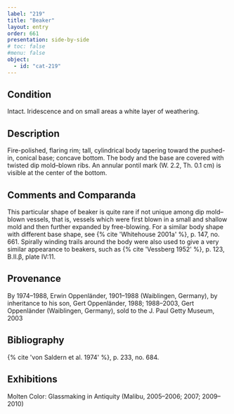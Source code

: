 ```yaml
---
label: "219"
title: "Beaker"
layout: entry
order: 661
presentation: side-by-side
# toc: false
#menu: false 
object:
  - id: "cat-219"
---
```


## Condition

Intact. Iridescence and on small areas a white layer of weathering.

## Description

Fire-polished, flaring rim; tall, cylindrical body tapering toward the pushed-in, conical base; concave bottom. The body and the base are covered with twisted dip mold–blown ribs. An annular pontil mark (W. 2.2, Th. 0.1 cm) is visible at the center of the bottom.

## Comments and Comparanda

This particular shape of beaker is quite rare if not unique among dip mold–blown vessels, that is, vessels which were first blown in a small and shallow mold and then further expanded by free-blowing. For a similar body shape with different base shape, see {% cite 'Whitehouse 2001a' %}, p. 147, no. 661. Spirally winding trails around the body were also used to give a very similar appearance to beakers, such as {% cite 'Vessberg 1952' %}, p. 123, B.II.β, plate IV:11.

## Provenance

By 1974–1988, Erwin Oppenländer, 1901–1988 (Waiblingen, Germany), by inheritance to his son, Gert Oppenländer, 1988; 1988–2003, Gert Oppenländer (Waiblingen, Germany), sold to the J. Paul Getty Museum, 2003

## Bibliography

{% cite 'von Saldern et al. 1974' %}, p. 233, no. 684.

## Exhibitions

Molten Color: Glassmaking in Antiquity (Malibu, 2005–2006; 2007; 2009–2010)